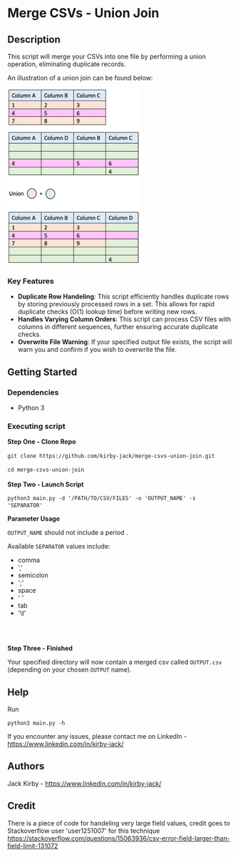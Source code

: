 # Merge CSVs - Union Join

## Description

This script will merge your CSVs into one file by performing a union operation, eliminating duplicate records.

An illustration of a union join can be found below: 

<img src="img/Union Join - Jack Kirby.png" width="300">

### Key Features

* **Duplicate Row Handeling**: This script efficiently handles duplicate rows by storing previously processed rows in a set. This allows for rapid duplicate checks (O(1) lookup time) before writing new rows. 
* **Handles Varying Column Orders**: This script can process CSV files with columns in different sequences, further ensuring accurate duplicate checks. 
* **Overwrite File Warning**: If your specified output file exists, the script will warn you and confirm if you wish to overwrite the file. 

## Getting Started
### Dependencies
* Python 3

### Executing script

**Step One - Clone Repo**

`git clone https://github.com/kirby-jack/merge-csvs-union-join.git`

`cd merge-csvs-union-join`
<br>
<br>
**Step Two - Launch Script**
```
python3 main.py -d '/PATH/TO/CSV/FILES' -o 'OUTPUT_NAME' -s 'SEPARATOR'
```

**Parameter Usage**

`OUTPUT_NAME` should not include a period `.`

Available `SEPARATOR` values include:
* comma
* ','
* semicolon
* ';'
* space
* ' '
* tab
* '\t'
<br>
<br>

**Step Three - Finished**

Your specified directory will now contain a merged csv called `OUTPUT.csv` (depending on your chosen `OUTPUT` name).

## Help
Run 
```
python3 main.py -h
```
If you encounter any issues, please contact me on LinkedIn - https://www.linkedin.com/in/kirby-jack/

## Authors
Jack Kirby - https://www.linkedin.com/in/kirby-jack/

## Credit
There is a piece of code for handeling very large field values, credit goes to Stackoverflow user 'user1251007' for this technique https://stackoverflow.com/questions/15063936/csv-error-field-larger-than-field-limit-131072 